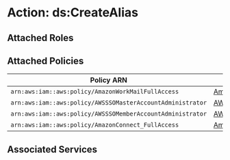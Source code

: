 # Action: ds:CreateAlias

## Attached Roles

## Attached Policies

| Policy ARN | Policy Name |
|------------|-------------|
| `arn:aws:iam::aws:policy/AmazonWorkMailFullAccess` | [AmazonWorkMailFullAccess](../policies.md#amazonworkmailfullaccess) |
| `arn:aws:iam::aws:policy/AWSSSOMasterAccountAdministrator` | [AWSSSOMasterAccountAdministrator](../policies.md#awsssomasteraccountadministrator) |
| `arn:aws:iam::aws:policy/AWSSSOMemberAccountAdministrator` | [AWSSSOMemberAccountAdministrator](../policies.md#awsssomemberaccountadministrator) |
| `arn:aws:iam::aws:policy/AmazonConnect_FullAccess` | [AmazonConnect_FullAccess](../policies.md#amazonconnect_fullaccess) |

## Associated Services

